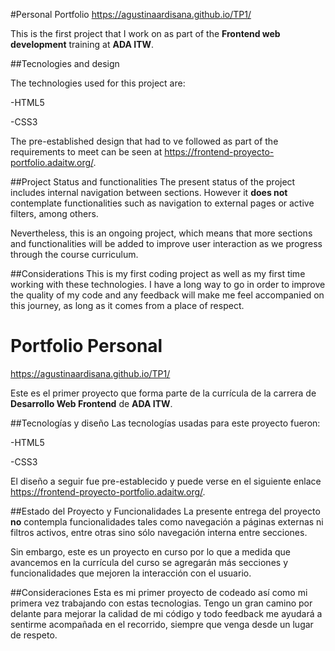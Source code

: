 #Personal Portfolio
https://agustinaardisana.github.io/TP1/

This is the first project that I work on as part of the **Frontend web development** training at **ADA ITW**.

##Tecnologies and design

The technologies used for this project are:

-HTML5

-CSS3

The pre-established design that had to ve followed as part of the requirements to meet can be seen at https://frontend-proyecto-portfolio.adaitw.org/.

##Project Status and functionalities
The present status of the project includes internal navigation between sections. However it **does not** contemplate functionalities such as navigation to external pages or active filters, among others.

Nevertheless, this is an ongoing project, which means that more sections and functionalities will be added to improve user interaction as we progress through the course curriculum.

##Considerations
This is my first coding project as well as my first time working with these technologies. I have a long way to go in order to improve the quality of my code and any feedback will make me feel accompanied on this journey, as long as it comes from a place of respect.



# Portfolio Personal
https://agustinaardisana.github.io/TP1/

Este es el primer proyecto que forma parte de la currícula de la carrera de **Desarrollo Web Frontend** de **ADA ITW**. 

##Tecnologías y diseño
Las tecnologías usadas para este proyecto fueron:

-HTML5

-CSS3

El diseño a seguir fue pre-establecido y puede verse en el siguiente enlace https://frontend-proyecto-portfolio.adaitw.org/.

##Estado del Proyecto y Funcionalidades
La presente entrega del proyecto **no** contempla funcionalidades tales como navegación a páginas externas ni filtros activos, entre otras sino sólo navegación interna entre secciones. 

Sin embargo, este es un proyecto en curso por lo que a medida que avancemos en la currícula del curso se agregarán más secciones y funcionalidades que mejoren la interacción con el usuario.

##Consideraciones
Esta es mi primer proyecto de codeado así como mi primera vez trabajando con estas tecnologias. Tengo un gran camino por delante para mejorar la calidad de mi código y todo feedback me ayudará a sentirme acompañada en el recorrido, siempre que venga desde un lugar de respeto.
